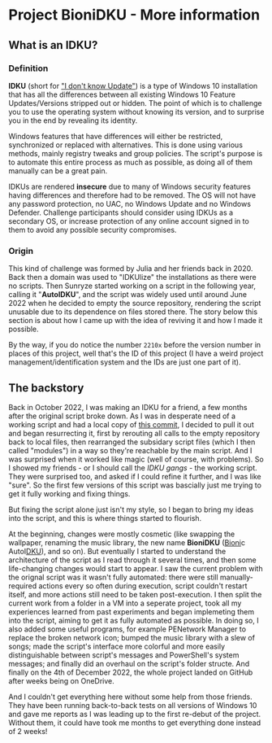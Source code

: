 # Project BioniDKU - More information

## What is an IDKU?
### Definition
**IDKU** (short for <ins>"I don't know Update"</ins>) is a type of Windows 10 installation that has all the differences between all existing Windows 10 Feature Updates/Versions stripped out or hidden. The point of which is to challenge you to use the operating system without knowing its version, and to surprise you in the end by revealing its identity.

Windows features that have differences will either be restricted, synchronized or replaced with alternatives. This is done using various methods, mainly registry tweaks and group policies. The script's purpose is to automate this entire process as much as possible, as doing all of them manually can be a great pain.

IDKUs are rendered **insecure** due to many of Windows security features having differences and therefore had to be removed. The OS will not have any password protection, no UAC, no Windows Update and no Windows Defender. Challenge participants should consider using IDKUs as a secondary OS, or increase protection of any online account signed in to them to avoid any possible security compromises.
### Origin
This kind of challenge was formed by Julia and her friends back in 2020. Back then a domain was used to "IDKUlize" the installations as there were no scripts. Then Sunryze started working on a script in the following year, calling it "**AutoIDKU**", and the script was widely used until around June 2022 when he decided to empty the source repository, rendering the script unusable due to its dependence on files stored there. The story below this section is about how I came up with the idea of reviving it and how I made it possible.

By the way, if you do notice the number `2210x` before the version number in places of this project, well that's the ID of this project (I have a weird project management/identification system and the IDs are just one part of it).

## The backstory
Back in October 2022, I was making an IDKU for a friend, a few months after the original script broke down. As I was in desperate need of a working script and had a local copy of [this commit](https://github.com/sunryze-git/AutoIDKU/tree/8f12315e667a36eb18f412eae669a86e6aeccc70), I decided to pull it out and began resurrecting it, first by rerouting all calls to the empty repository back to local files, then rearranged the subsidary script files (which I then called "modules") in a way so they're reachable by the main script. And I was surprised when it worked like magic (well of course, with problems). So I showed my friends - or I should call the *IDKU gangs* - the working script. They were surprised too, and asked if I could refine it further, and I was like "sure". So the first few versions of this script was bascially just me trying to get it fully working and fixing things. 

But fixing the script alone just isn't my style, so I began to bring my ideas into the script, and this is where things started to flourish.

At the beginning, changes were mostly cosmetic (like swapping the wallpaper, renaming the music library, the new name **BioniDKU** (<ins>Bioni</ins>c AutoI<ins>DKU</ins>), and so on). But eventually I started to understand the architecture of the script as I read through it several times, and then some life-changing changes would start to appear. I saw the current problem with the orignal script was it wasn't fully automated: there were still manually-required actions every so often during execution, script couldn't restart itself, and more actions still need to be taken post-execution. I then split the current work from a folder in a VM into a seperate project, took all my experiences learned from past experiments and began implemeting them into the script, aiming to get it as fully automated as possible. In doing so, I also added some useful programs, for example PENetwork Manager to replace the broken network icon; bumped the music library with a slew of songs; made the script's interface more colorful and more easily distinguishable between script's messages and PowerShell's system messages; and finally did an overhaul on the script's folder structe. And finally on the 4th of December 2022, the whole project landed on GitHub after weeks being on OneDrive. 

And I couldn't get everything here without some help from those friends. They have been running back-to-back tests on all versions of Windows 10 and gave me reports as I was leading up to the first re-debut of the project. Without them, it could have took me months to get everything done instead of 2 weeks!